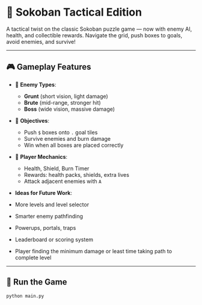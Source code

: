 # 🧠 Sokoban Tactical Edition

A tactical twist on the classic Sokoban puzzle game — now with enemy AI, health, and collectible rewards. Navigate the grid, push boxes to goals, avoid enemies, and survive!

---

## 🎮 Gameplay Features

- 👾 **Enemy Types**: 
  - **Grunt** (short vision, light damage)
  - **Brute** (mid-range, stronger hit)
  - **Boss** (wide vision, massive damage)
  
- 🎯 **Objectives**:
  - Push `$` boxes onto `.` goal tiles
  - Survive enemies and burn damage
  - Win when all boxes are placed correctly

- 🧠 **Player Mechanics**:
  - Health, Shield, Burn Timer
  - Rewards: health packs, shields, extra lives
  - Attack adjacent enemies with `A`

-  **Ideas for Future Work**:
  - More levels and level selector
  - Smarter enemy pathfinding
  - Powerups, portals, traps
  - Leaderboard or scoring system
  - Player finding the minimum damage or least time taking path to complete level 

---

## 🚀 Run the Game

```bash
python main.py

